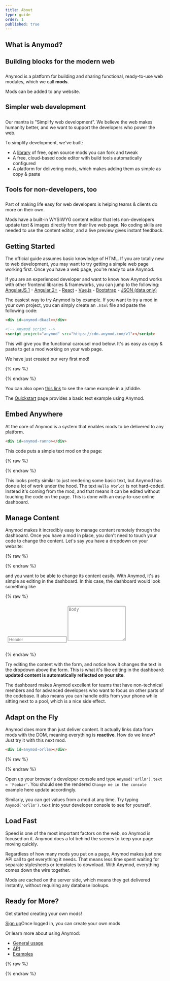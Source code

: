 ```yaml
---
title: About
type: guide
order: 1
published: true
---
```


## What is Anymod?

<h4 style="font-size: 20px;">Building blocks for the modern web</h4>

Anymod is a platform for building and sharing functional, ready-to-use web modules, which we call **mods**.

Mods can be added to any website.

<h4 style="font-size: 20px;">Simpler web development</h4>

Our mantra is "Simplify web development". We believe the web makes humanity better, and we want to support the developers who power the web.

To simplify development, we've built:

- A [library](https://anymod.com/library) of free, open source mods you can fork and tweak
- A free, cloud-based code editor with build tools automatically configured
- A platform for delivering mods, which makes adding them as simple as copy & paste

<h4 style="font-size: 20px;">Tools for non-developers, too</h4>

Part of making life easy for web developers is helping teams & clients do more on their own.

Mods have a built-in WYSIWYG content editor that lets non-developers update text & images directly from their live web page. No coding skills are needed to use the content editor, and a live preview gives instant feedback.

## Getting Started

<p class="tip">The official guide assumes basic knowledge of HTML. If you are totally new to web development, you may want to try getting a simple web page working first.  Once you have a web page, you're ready to use Anymod.

If you are an experienced developer and want to know how Anymod works with other frontend libraries & frameworks, you can jump to the following:
[AngularJS 1](/v1/usage/angular-1.html) - [Angular 2+](/v1/usage/angular-2.html) - [React](/v1/usage/react.html) - [Vue.js](/v1/usage/vue.html) - [Bootstrap](/v1/usage/bootstrap.html) - [JSON (data only)](/v1/usage/data.html)</p>

The easiest way to try Anymod is by example. If you want to try a mod in your own project, you can simply create an `.html` file and paste the following code:

``` html
<div id=anymod-dkaal></div>

<!-- Anymod script -->
<script project="anymod" src="https://cdn.anymod.com/v1"></script>
```

This will give you the functional carousel mod below. It's as easy as copy & paste to get a mod working on your web page.

We have just created our very first mod!

{% raw %}
<div class="demo">
  <div id=anymod-dkaal></div>
</div>
{% endraw %}


You can also open [this link](https://jsfiddle.net/component/jqhv3e1h/) to see the same example in a jsfiddle.

The [Quickstart](quickstart.html) page provides a basic text example using Anymod.

## Embed Anywhere

At the core of Anymod is a system that enables mods to be delivered to any platform.

``` html
<div id=anymod-ranno></div>
```
This code puts a simple text mod on the page:

{% raw %}
<div class="demo">
  <div id=anymod-ranno></div>
</div>
{% endraw %}

This looks pretty similar to just rendering some basic text, but Anymod has done a lot of work under the hood. The text `Hello World!` is not hard-coded. Instead it's coming from the mod, and that means it can be edited without touching the code on the page. This is done with an easy-to-use online dashboard.

## Manage Content

Anymod makes it incredibly easy to manage content remotely through the dashboard. Once you have a mod in place, you don't need to touch your code to change the content. Let's say you have a dropdown on your website:


{% raw %}
<br>
<div id=anymod-nkddb></div>
{% endraw %}

and you want to be able to change its content easily. With Anymod, it's as simple as editing in the dashboard. In this case, the dashboard would look something like

{% raw %}
<div id="dashboard-1" class="demo" style="padding: 0px; border-radius: 7px; overflow: hidden;">
  <div class="card">
    <div class="card-block" style="padding: 0.5rem">
      <input type="text" class="form-control" style="max-width: 95%; margin-bottom: 20px; color: black;" v-model="title" :change="setDropdownText()" placeholder="Header">
      <textarea id="mock-dashboard-textarea" class="form-control" style="max-width: 95%; min-height: 110px;" v-model="body" placeholder="Body"></textarea>
    </div>
  </div>
</div>
<script>
  var dashboard1 = new Vue({
    el: '#dashboard-1',
    data: { title: '', body: '' },
    methods: {
      setDropdownText: function() {
        if (!window.Anymod) return
        Anymod.ready(function() {
          Anymod("nkddb").items[0].title = dashboard1.title || ''
          Anymod("nkddb").items[0].body = dashboard1.body || ''
        })
      }
    }
  })
</script>
{% endraw %}

Try editing the content with the form, and notice how it changes the text in the dropdown above the form. This is what it's like editing in the dashboard: **updated content is automatically reflected on your site**.

The dashboard makes Anymod excellent for teams that have non-technical members and for advanced developers who want to focus on other parts of the codebase. It also means you can handle edits from your phone while sitting next to a pool, which is a nice side effect.

## Adapt on the Fly

Anymod does more than just deliver content. It actually links data from mods with the DOM, meaning everything is **reactive**. How do we know? Just try it with this next mod.

``` html
<div id=anymod-orllm></div>
```
{% raw %}
<div class="demo">
  <div id=anymod-orllm></div>
</div>
{% endraw %}

Open up your browser's developer console and type `Anymod('orllm').text = 'Foobar'`. You should see the rendered `Change me in the console` example here update accordingly.

Similarly, you can get values from a mod at any time. Try typing `Anymod('orllm').text` into your developer console to see for yourself.

<!-- ## The Anymod library

Anymod is designed to cover all of the basics needed for a website: from navigation to dropdown menus, carousels, footers, and loading screens. We work with the open source community to find what developers want and then to build mods for those needs.

You can browse the library [here](), and if you have suggestions for mods you can do so [here](). -->

## Load Fast

Speed is one of the most important factors on the web, so Anymod is focused on it. Anymod does a lot behind the scenes to keep your page moving quickly.

Regardless of how many mods you put on a page, Anymod makes just one API call to get everything it needs. That means less time spent waiting for separate stylesheets or templates to download.  With Anymod, everything comes down the wire together.

Mods are cached on the server side, which means they get delivered instantly, without requiring any database lookups.

<!-- With Anymod's geographically distributed network of servers, your users will probably see faster speed -->
<!-- When using images with Anymod, you can choose to have them automatically sized according to the user's screen size. This makes mods especially fast on mobile, and also improves performance for desktop too. -->

<!-- ## Speed vs CDN -->

## Ready for More?

Get started creating your own mods!

<div id="downloads">
  <a class="button" href="https://anymod.com">Sign up</a><span class="light info">Once logged in, you can create your own mods</span>
</div>

Or learn more about using Anymod:

- [General usage](/v1/usage/index.html)
- [API](/v1/api/index.html)
- [Examples](/v1/examples/index.html)

<!-- End scripts: -->
{% raw %}
<script src="https://cdnjs.cloudflare.com/ajax/libs/tinymce/4.5.5/tinymce.min.js"></script>
<!-- Anymod script -->
<script project="anymod" src="https://cdn.anymod.com/v1"></script>
<script>
  Anymod.ready(function() {
    if (!dashboard1 || !Anymod("nkddb").items) return
    dashboard1.title = Anymod("nkddb").items[0].title
    dashboard1.body = Anymod("nkddb").items[0].body
    tinymce.init({
      selector: '#mock-dashboard-textarea',    
      min_height: 80,
      plugins: ['paste', 'code', 'hr', 'link'],
      menubar: false,
      toolbar: 'formatselect | bold italic | link hr code',
      statusbar: false,
      init_instance_callback: function (editor) {
        editor.on('change', function (e) {
          dashboard1.body = editor.getContent()
          dashboard1.setDropdownText()
        })
        editor.on('keyup', function (e) {
          dashboard1.body = editor.getContent()
          dashboard1.setDropdownText()
        })
      }
    })
  })
</script>
{% endraw %}

<style>
  .mce-tinymce { border-color: #f2f2f2 !important; }
  .mce-tinymce .mce-container { border-color: #cfd8dc !important; }
  textarea[id*='ui-tinymce-'] {
    display: none !important;
    opacity: 0 !important;
    visibility: hidden !important;
  }
  @media (max-width: 640px) {
    .mce-floatpanel {
      max-width: 100% !important;
      overflow-x: scroll;
    }
  }
</style>
